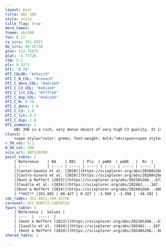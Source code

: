 ```yaml
---
layout: post
title: UBC 398
style: style
title_flag: true
more_names: 
fname: ubc398
fov: 0.17
ra_icrs: 351.8921
de_icrs: 60.42736
glon: 112.75875
glat: -0.77728
r50: 5.1
plx: 0.3273
UTI: "0.76"
UTI_COLOR: "#d2ecc9"
UTI_C_N_COL: "#ceeac9"
UTI_C_dens_COL: "#a6cab9"
UTI_C_C3_COL: "#a6cab9"
UTI_C_lit_COL: "#ffffe8"
UTI_C_dup_COL: "#a6cab9"
UTI_C_N: 0.78
UTI_C_dens: 1.0
UTI_C_C3: 1.0
UTI_C_lit: 0.5
UTI_C_dup: 1.0
UTI_summary: |
    UBC 398 is a rich, very dense object of very high C3 quality. It is moderately studied in the literature.
class3: |
    <span style="color: green; font-weight: bold;">A</span><span style="color: green; font-weight: bold;">A</span>
r_50_val: 5.1
N_50_val: 190
scix_url: UBC%20398
posit_table: |
    | Reference    | RA    | DEC   | Plx  | pmRA  | pmDE   |  Rv  |
    | :---         | :---: | :---: | :---: | :---: | :---: | :---: |
    |[Cantat-Gaudin et al. (2020)](https://scixplorer.org/abs/2020A%26A...640A...1C) | 351.907 | 60.416 | 0.312 | -1.593 | -1.353 | -- |
    |[Castro-Ginard et al. (2020)](https://scixplorer.org/abs/2020A%26A...635A..45C) | 351.879 | 60.421 | 0.316 | -1.589 | -1.35 | -- |
    |[Hunt & Reffert (2023)](https://scixplorer.org/abs/2023A%26A...673A.114H) | 351.931 | 60.427 | 0.334 | -1.592 | -1.41 | 5.871 |
    |[Cavallo et al. (2024)](https://scixplorer.org/abs/2024AJ....167...12C) | 351.876 | 60.426 | 0.332 | -- | -- | -- |
    |[Hunt & Reffert (2024)](https://scixplorer.org/abs/2024A%26A...686A..42H) | 351.931 | 60.427 | 0.334 | -1.592 | -1.41 | 5.871 |
    | **UCC** |351.892 | 60.427 | 0.327 | -1.589 | -1.398 | -34.192 | 
cds_radec: 351.8921,+60.42736
carousel: UCC_HUNT23_CANTAT20
fpars_table: |
    | Reference |  Values |
    | :---  |  :---:  |
    | [Hunt & Reffert (2023)](https://scixplorer.org/abs/2023A%26A...673A.114H) | `AV50=3.253, diffAV50=2.531, MOD50=12.149, logAge50=8.007` |
    | [Cavallo et al. (2024)](https://scixplorer.org/abs/2024AJ....167...12C) | `AV50=3.11, dMod50=12.39, logAge50=8.3, [Fe/H]50=1.02` |
    | [Hunt & Reffert (2024)](https://scixplorer.org/abs/2024A%26A...686A..42H) | `MassJ=1991.70` |
shared_table: |
    
---
```

